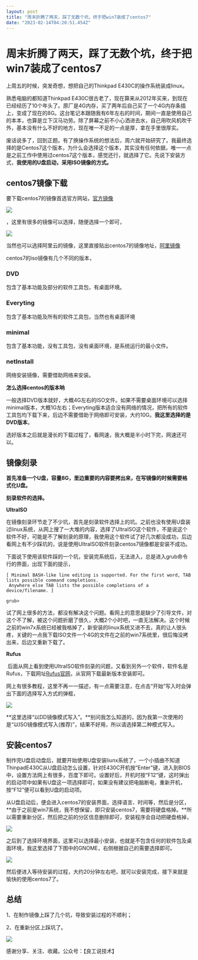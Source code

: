 ```yaml
---
layout: post
title: "周末折腾了两天，踩了无数个坑，终于把win7装成了centos7"
date: "2023-02-14T04:20:51.454Z"
---
```

周末折腾了两天，踩了无数个坑，终于把win7装成了centos7
================================

上周五的时候，突发奇想，想把自己的Thinkpad E430C的操作系统装成linux。

熟悉电脑的都知道Thinkpad E430C很古老了，现在算来从2012年买来，到现在已经经历了10个年头了。原厂是4G内存，买了两年后自己买了一个4G内存条插上，变成了现在的8G。这台笔记本跟随我有6年左右的时间，期间一直是使用自己的本本，也算是立下汉马功劳。除了屏幕之前不小心洒进去水，自己用吹风机吹干外，基本没有什么不好的地方，现在唯一不足的一点是厚，拿在手里很厚实。

废话说多了，回到正题。有了换操作系统的想法后，周六就开始研究了。我最终选择的是Centos7这个版本，为什么会选择这个版本，其实没有任何依据，唯一一点是之前工作中使用过centos7这个版本，感觉还行，就选择了它。先说下安装方式，**我使用的U盘启动，采用ISO镜像的方式。**

centos7镜像下载
-----------

要下载centos7的镜像首选官方网站，[官方镜像](http://isoredirect.centos.org/centos/7/isos/x86_64/)

![](https://img2023.cnblogs.com/blog/985599/202302/985599-20230213215523620-1070407131.png)

，这里有很多的镜像可以选择，随便选择一个即可，

![](https://img2023.cnblogs.com/blog/985599/202302/985599-20230213215623329-1436292540.png)

当然也可以选择阿里云的镜像，这里直接贴出centos7的镜像地址，[阿里镜像](https://mirrors.aliyun.com/centos/7/isos/x86_64/?spm=a2c6h.25603864.0.0.1ae64511Q1fyhO)

centos7的iso镜像有几个不同的版本，

### DVD

包含了基本功能及部分的软件工具包，有桌面环境。

### Everyting

包含了基本功能及所有的软件工具包，当然也有桌面环境

### minimal

包含了基本功能，没有工具包，没有桌面环境，是系统运行的最小文件。

### netInstall

网络安装镜像，需要借助网络来安装。

**怎么选择centos的版本呐**

一般选择DVD版本就好，大概4G左右的ISO文件。如果不需要桌面环境可以选择minimal版本，大概1G左右；Everyting版本适合没有网络的情况，把所有的软件工具包均下载下来，后边不需要借助于网络即可安装，大约10G。**我这里选择的是DVD版本**。

选好版本之后就是漫长的下载过程了，看网速，我大概是半小时下完，网速还可以。

镜像刻录
----

**首先准备一个U盘，容量8G，里边重要的内容要拷出来，在写镜像的时候需要格式化U盘。**

**刻录软件的选择。**

**UItraISO**

在镜像刻录环节走了不少坑，首先是刻录软件选择上的坑。之前也没有使用U盘装过linux系统，从网上搜了一大堆的内容，选择了UltraISO这个软件，不是说这个软件不好，可能是不了解刻录的原理，我使用这个软件试了好几次都没成功，后边看网上有不少踩坑的，说是使用UItraISO软件刻录centos7镜像都是安装不成功。

下面说下使用该软件踩的一个坑，安装完系统后，无法进入，总是进入grub命令行的界面，出现下面的提示，

    [ Minimal BASH-like line editing is supported. For the first word, TAB lists possible command completions. 
     Anywhere else TAB lists the possible completions of a device/filename. ]
     
    grub>

试了网上很多的方法，都没有解决这个问题。看网上的意思是缺少了引导文件，对这个不了解，被这个问题折磨了很久，大概2个小时吧，一直无法解决。这个时候之前的win7x系统已经被我格掉了，新安装的linux系统又进不去，真的让人很头疼，关键的一点我下载ISO文件一个4G的文件在之前的win7系统里，很后悔没拷出来，后边又重新下载了。

**Rufus**

 后面从网上看到使用UItraISO软件刻录的问题，又看到另外一个软件，软件名是Rufus，下载网址[Rufus官网](https://rufus.en.softonic.com/)，从官网下载最新版本安装即可。

网上有很多教程，这里不再一一描述，有一点需要注意，在点击“开始”写入时会弹出下面的选择写入方式的弹框，

![](https://img2023.cnblogs.com/blog/985599/202302/985599-20230213222420975-1641949224.png)

**这里选择“以DD镜像模式写入”。**别问我怎么知道的，因为我第一次使用的是“以ISO镜像模式写入(推荐)”，结果不好用，所以请选择第二种模式写入。

安装centos7
---------

制作完U盘启动盘后，就要开始使用U盘安装liunx系统了，一个小插曲不知道ThinpadE430C从U盘启动怎么设置，针对E430C开机按“Enter”键，进入到BIOS中，设置方法网上有很多，百度下即可。设置好后，开机时按“F12”键，这时弹出的启动项中如果有U盘这一项选择即可，如果没有建议把电脑断电，重新开机，按“F12”便可以看到U盘的启动项。

从U盘启动后，便会进入centos7的安装界面，选择语言、时间等，然后是分区，**由于之前是win7系统，我不想保留，即只安装centos7，需要将硬盘格掉。**所以需要重新分区，然后把之前的分区信息删除即可，安装程序会自动把硬盘格掉，

![](https://img2023.cnblogs.com/blog/985599/202302/985599-20230214074654994-1475318555.png)

之后到了选择环境界面，这里可以选择最小安装，也就是不包含任何的软件包及桌面环境，我这里选择了下图中的GNOME，右侧根据自己的需要选择即可。

![](https://img2023.cnblogs.com/blog/985599/202302/985599-20230214074514784-1237167777.png)

然后便进入等待安装的过程，大约20分钟左右吧，就可以安装完成，接下来就是愉快的使用centos7了。

总结
--

1、在制作镜像上踩了几个坑，导致安装过程的不顺利；

2、在重新分区上踩坑了。

![](https://img2023.cnblogs.com/blog/985599/202302/985599-20230214075058500-1372989694.png)

感谢分享、关注、收藏。公众号：【良工说技术】